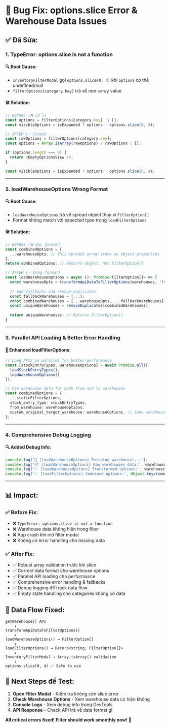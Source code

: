 # 🐛 Bug Fix: options.slice Error & Warehouse Data Issues

## ✅ **Đã Sửa:**

### **1. TypeError: options.slice is not a function**

#### **🔍 Root Cause:**
- `InventoryFilterModal` gọi `options.slice(0, 4)` khi `options` có thể undefined/null
- `filterOptions[category.key]` trả về non-array value

#### **🛠️ Solution:**
```typescript
// BEFORE (❌ Lỗi)
const options = filterOptions[category.key] || [];
const visibleOptions = isExpanded ? options : options.slice(0, 4);

// AFTER (✅ Fixed)
const rawOptions = filterOptions[category.key];
const options = Array.isArray(rawOptions) ? rawOptions : [];

if (options.length === 0) {
  return <EmptyOptionsView />;
}

const visibleOptions = isExpanded ? options : options.slice(0, 4);
```

---

### **2. loadWarehouseOptions Wrong Format**

#### **🔍 Root Cause:**
- `loadWarehouseOptions` trả về spread object thay vì `FilterOption[]`
- Format không match với expected type trong `loadFilterOptions`

#### **🛠️ Solution:**
```typescript
// BEFORE (❌ Sai format)
const combinedOptions = {
  ...warehouseOpts, // This spreads array items as object properties
};
return combinedOptions; // Returns object, not FilterOption[]

// AFTER (✅ Đúng format)
const loadWarehouseOptions = async (): Promise<FilterOption[]> => {
  const warehouseOpts = transformApiDataToFilterOptions(warehouses, 'from_warehouse');
  
  // Add fallbacks and remove duplicates
  const fallbackWarehouses = [...];
  const combinedWarehouses = [...warehouseOpts, ...fallbackWarehouses];
  const uniqueWarehouses = removeDuplicates(combinedWarehouses);
  
  return uniqueWarehouses; // Returns FilterOption[]
}
```

---

### **3. Parallel API Loading & Better Error Handling**

#### **🚀 Enhanced loadFilterOptions:**
```typescript
// Load APIs in parallel for better performance
const [stockEntryTypes, warehouseOptions] = await Promise.all([
  loadStockEntryTypes(),
  loadWarehouseOptions()
]);

// Use warehouse data for both from and to warehouses
const combinedOptions = {
  ...staticFilterOptions,
  stock_entry_type: stockEntryTypes,
  from_warehouse: warehouseOptions,
  custom_original_target_warehouse: warehouseOptions, // Same warehouses
};
```

---

### **4. Comprehensive Debug Logging**

#### **🔍 Added Debug Info:**
```typescript
console.log('🏪 [loadWarehouseOptions] Fetching warehouses...');
console.log('📦 [loadWarehouseOptions] Raw warehouses data:', warehouses);
console.log('✅ [loadWarehouseOptions] Transformed options:', warehouseOpts);
console.log('✅ [loadFilterOptions] Combined options:', Object.keys(combinedOptions));
```

---

## 📊 **Impact:**

### **✅ Before Fix:**
- ❌ `TypeError: options.slice is not a function`
- ❌ Warehouse data không hiện trong filter
- ❌ App crash khi mở filter modal
- ❌ Không có error handling cho missing data

### **✅ After Fix:**
- ✅ Robust array validation trước khi slice
- ✅ Correct data format cho warehouse options  
- ✅ Parallel API loading cho performance
- ✅ Comprehensive error handling & fallbacks
- ✅ Debug logging để track data flow
- ✅ Empty state handling cho categories không có data

## 🔄 **Data Flow Fixed:**

```
getWarehouse() API
    ↓
transformApiDataToFilterOptions() 
    ↓
loadWarehouseOptions() → FilterOption[]
    ↓
loadFilterOptions() → Record<string, FilterOption[]>
    ↓
InventoryFilterModal → Array.isArray() validation
    ↓
options.slice(0, 4) ✅ Safe to use
```

## 🚀 **Next Steps để Test:**

1. **Open Filter Modal** - Kiểm tra không còn slice error
2. **Check Warehouse Options** - Xem warehouse data có hiện không  
3. **Console Logs** - Xem debug info trong DevTools
4. **API Response** - Check API trả về data format gì

**All critical errors fixed! Filter should work smoothly now! 🎉**